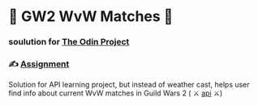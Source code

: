 # :japanese_ogre: GW2 WvW Matches :japanese_castle:

### soulution for [The Odin Project](https://www.theodinproject.com/)
### :writing_hand: [Assignment](https://www.theodinproject.com/lessons/node-path-javascript-weather-app)

Solution for API learning project, but instead of weather cast, helps user find info about current WvW matches in Guild Wars 2
( :crossed_swords: [api](https://api.guildwars2.com/v2/wvw) :crossed_swords:)